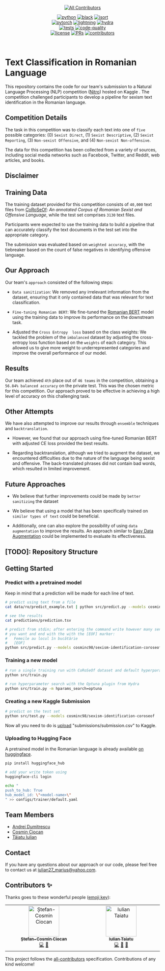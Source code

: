 <div align="center">

<!-- ALL-CONTRIBUTORS-BADGE:START - Do not remove or modify this section -->
[![All Contributors](https://img.shields.io/badge/all_contributors-2-orange.svg?style=flat-square)](#contributors-)
<!-- ALL-CONTRIBUTORS-BADGE:END -->

[![python](https://img.shields.io/badge/-Python_3.8_%7C_3.9_%7C_3.10-blue?logo=python&logoColor=white)](https://github.com/pre-commit/pre-commit)
[![black](https://img.shields.io/badge/Code%20Style-Black-black.svg?labelColor=gray)](https://black.readthedocs.io/en/stable/)
[![isort](https://img.shields.io/badge/%20imports-isort-%231674b1?style=flat&labelColor=ef8336)](https://pycqa.github.io/isort/)
<br>
[![pytorch](https://img.shields.io/badge/PyTorch_2.0+-ee4c2c?logo=pytorch&logoColor=white)](https://pytorch.org/get-started/locally/)
[![lightning](https://img.shields.io/badge/-Lightning_2.0+-792ee5?logo=pytorchlightning&logoColor=white)](https://pytorchlightning.ai/)
[![hydra](https://img.shields.io/badge/Config-Hydra_1.3-89b8cd)](https://hydra.cc/)
<br>
[![tests](https://github.com/cosminc98/sexism_identification/actions/workflows/test.yml/badge.svg)](https://github.com/cosminc98/sexism_identification/actions/workflows/test.yml)
[![code-quality](https://github.com/cosminc98/sexism_identification/actions/workflows/code-quality-main.yaml/badge.svg)](https://github.com/cosminc98/sexism_identification/actions/workflows/code-quality-main.yaml)
<br>
[![license](https://img.shields.io/badge/License-MIT-green.svg?labelColor=gray)](https://github.com/cosminc98/sexism_identification#license)
[![PRs](https://img.shields.io/badge/PRs-welcome-brightgreen.svg)](https://github.com/cosminc98/sexism_identification/pulls)
[![contributors](https://img.shields.io/github/contributors/cosminc98/sexism_identification.svg)](https://github.com/cosminc98/sexism_identification/graphs/contributors)

</div>

<br>

# Text Classification in Romanian Language

This repository contains the code for our team's submission to a Natural Language Processing (NLP) competition ([Nitro](https://www.kaggle.com/competitions/nitro-language-processing-2)) hosted on Kaggle . The competition challenged participants to develop a pipeline for sexism text identification in the Romanian language.

## Competition Details

The task in this competition was to classify each text into one of `five` possible categories: (0) `Sexist Direct`, (1) `Sexist Descriptive`, (2) `Sexist Reporting`, (3) `Non-sexist Offensive`, and (4) `Non-sexist Non-offensive`.

The data for this competition has been collected from a variety of sources, including social media networks such as Facebook, Twitter, and Reddit, web articles, and books.

## Disclaimer



## Training Data

The training dataset provided for this competition consists of `40,000` text files from [CoRoSeOf](https://aclanthology.org/2022.lrec-1.243): *An annotated Corpus of Romanian Sexist and Offensive Language*, while the test set comprises `3130` text files.

Participants were expected to use the training data to build a pipeline that can accurately classify the text documents in the test set into the appropriate category.

The submission was evaluated based on `weighted accuracy`, with the tiebreaker based on the count of false negatives in identifying offensive language.

## Our Approach

Our team's `approach` consisted of the following steps:

- `Data sanitization`: We removed any irrelevant information from the dataset, ensuring that it only contained data that was relevant for text classification.

- `Fine-tuning Romanian BERT`: We fine-tuned the [Romanian BERT](https://huggingface.co/dumitrescustefan/bert-base-romanian-cased-v1) model using the training data to improve its performance on the downstream task.

- Adjusted the `Cross Entropy  loss` based on the class weights: We tackled the problem of the `imbalanced` dataset by adjusting the cross-entropy loss function based on the `weights` of each category. This allowed us to give more weight to underrepresented categories and improve the overall performance of our model.

## Results

Our team achieved `4th` place out of `46 teams` in the competition, obtaining a `56.84% balanced accuracy` on the private test. This was the chosen metric for this competition. Our approach proved to be effective in achieving a high level of accuracy on this challenging task.

## Other Attempts

We have also attempted to improve our results through `ensemble` techniques and `backtranslation`.

- However, we found that our approach using fine-tuned Romanian BERT with adjusted CE loss provided the best results.

- Regarding backtranslation, although we tried to augment the dataset, we encountered difficulties due to the nature of the language being sexist and offensive. The back-translated phrases did not contain bad words, which resulted in limited improvement.

## Future Approaches

- We believe that further improvements could be made by `better sanitizing` the dataset

- We believe that using a model that has been specifically trained on `similar types of text` could be beneficial.

- Additionally, one can also explore the possibility of using `data augmentation` to improve the results. An approach similar to [Easy Data Augmentation](https://arxiv.org/abs/1901.11196) could be implemented to evaluate its effectiveness.

## \[TODO\]: Repository Structure

## Getting Started

### Predict with a pretrained model
Keep in mind that a prediction will be made for each line of text.
```bash
# predict using text from a file
cat data/ro/predict_example.txt | python src/predict.py --models cosminc98/sexism-identification-coroseof

# see the results
cat predictions/prediction.tsv

# predict from stdin; after entering the command write however many sentences
# you want and end with the with the [EOF] marker:
#   Femeile au locul în bucătărie
#   [EOF]
python src/predict.py --models cosminc98/sexism-identification-coroseof
```

### Training a new model
```bash
# run a single training run with CoRoSeOf dataset and default hyperparameters
python src/train.py

# run hyperparameter search with the Optuna plugin from Hydra
python src/train.py -m hparams_search=optuna
```

### Creating a new Kaggle Submission
```bash
# predict on the test set
python src/test.py --models cosminc98/sexism-identification-coroseof
```
Now all you need to do is [upload](https://www.kaggle.com/competitions/nitro-language-processing-2/submissions) "submissions/submission.csv" to Kaggle.

### Uploading to Hugging Face

A pretrained model in the Romanian language is already available [on huggingface](https://huggingface.co/cosminc98/sexism-identification-coroseof).

```bash
pip install huggingface_hub

# add your write token using
huggingface-cli login

echo "
push_to_hub: True
hub_model_id: \"<model-name>\"
" >> configs/trainer/default.yaml
```

## Team Members

- [Andrei Dumitrescu](https://github.com/AndreiDumitrescu99)
- [Cosmin Ciocan](https://github.com/cosminc98)
- [Tăiatu Iulian](https://github.com/Iulian277)

## Contact

If you have any questions about our approach or our code, please feel free to contact us at <iulian27_marius@yahoo.com>.

## Contributors ✨

Thanks goes to these wonderful people ([emoji key](https://allcontributors.org/docs/en/emoji-key)):

<!-- ALL-CONTRIBUTORS-LIST:START - Do not remove or modify this section -->
<!-- prettier-ignore-start -->
<!-- markdownlint-disable -->
<table>
  <tbody>
    <tr>
      <td align="center" valign="top" width="14.28%"><a href="https://github.com/cosminc98"><img src="https://avatars.githubusercontent.com/u/57830279?v=4?s=100" width="100px;" alt="Ștefan-Cosmin Ciocan"/><br /><sub><b>Ștefan-Cosmin Ciocan</b></sub></a><br /><a href="https://github.com/Ștefan-Cosmin Ciocan/sexism_identification/commits?author=cosminc98" title="Code">💻</a> <a href="https://github.com/Ștefan-Cosmin Ciocan/sexism_identification/commits?author=cosminc98" title="Documentation">📖</a></td>
      <td align="center" valign="top" width="14.28%"><a href="https://github.com/Iulian277"><img src="https://avatars.githubusercontent.com/u/31247431?v=4?s=100" width="100px;" alt="Iulian Taiatu"/><br /><sub><b>Iulian Taiatu</b></sub></a><br /><a href="https://github.com/Ștefan-Cosmin Ciocan/sexism_identification/commits?author=Iulian277" title="Code">💻</a> <a href="https://github.com/Ștefan-Cosmin Ciocan/sexism_identification/commits?author=Iulian277" title="Documentation">📖</a> <a href="#research-Iulian277" title="Research">🔬</a></td>
    </tr>
  </tbody>
</table>

<!-- markdownlint-restore -->
<!-- prettier-ignore-end -->

<!-- ALL-CONTRIBUTORS-LIST:END -->

This project follows the [all-contributors](https://github.com/all-contributors/all-contributors) specification. Contributions of any kind welcome!